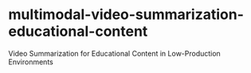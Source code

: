# multimodal-video-summarization-educational-content
Video Summarization for Educational Content in Low-Production Environments
